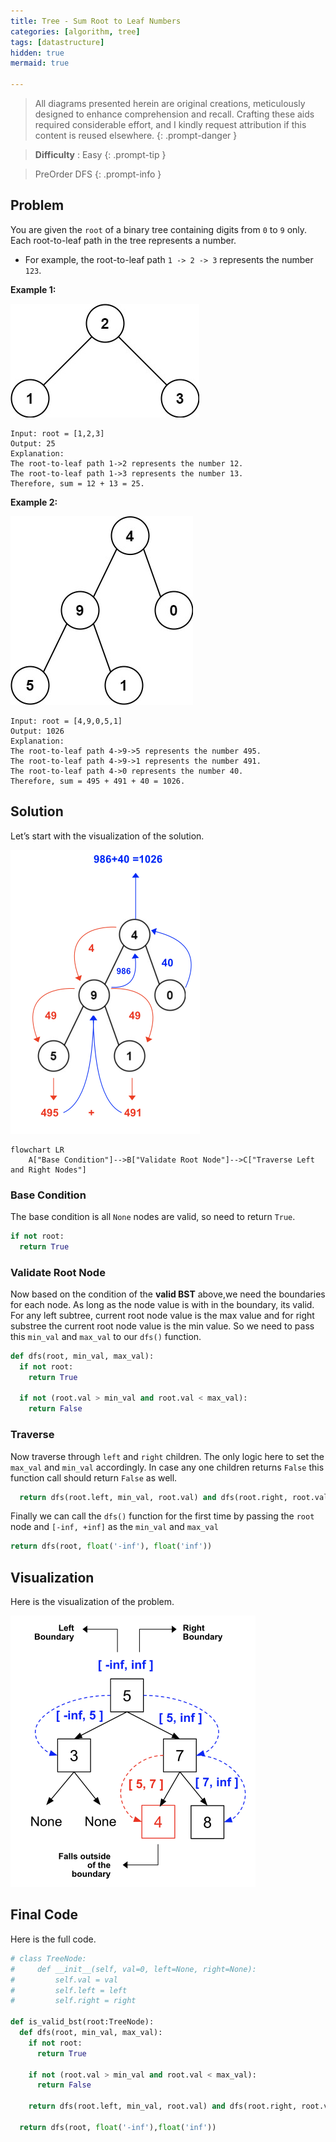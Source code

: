```yaml
---
title: Tree - Sum Root to Leaf Numbers
categories: [algorithm, tree]
tags: [datastructure]
hidden: true
mermaid: true

---
```


> All diagrams presented herein are original creations, meticulously designed to enhance comprehension and recall. Crafting these aids required considerable effort, and I kindly request attribution if this content is reused elsewhere.
{: .prompt-danger }

> **Difficulty** :  Easy
{: .prompt-tip }

> PreOrder DFS
{: .prompt-info }

## Problem

You are given the `root` of a binary tree containing digits from `0` to `9` only. 	Each root-to-leaf path in the tree represents a number.

- For example, the root-to-leaf path `1 -> 2 -> 3` represents the number `123`.

**Example 1:**

<img src="../assets/img/tree1.jpeg" alt="addtwonumber1"  />

```
Input: root = [1,2,3]
Output: 25
Explanation:
The root-to-leaf path 1->2 represents the number 12.
The root-to-leaf path 1->3 represents the number 13.
Therefore, sum = 12 + 13 = 25.
```

**Example 2:**

![btree](../assets/img/num2tree.jpg)

```
Input: root = [4,9,0,5,1]
Output: 1026
Explanation:
The root-to-leaf path 4->9->5 represents the number 495.
The root-to-leaf path 4->9->1 represents the number 491.
The root-to-leaf path 4->0 represents the number 40.
Therefore, sum = 495 + 491 + 40 = 1026.
```

## Solution

Let’s start with the visualization of the solution.

<img src="../assets/img/image-20240411210320664.png" alt="image-20240411210320664" style="zoom:50%;" />

```mermaid
flowchart LR
    A["Base Condition"]-->B["Validate Root Node"]-->C["Traverse Left and Right Nodes"]

```

### Base Condition

The base condition is all `None` nodes are valid, so need to return `True`. 

```python
if not root:
  return True
```

### Validate Root Node

Now based on the condition of the **valid BST** above,we need the boundaries for each node. As long as the node value is with in the boundary, its valid. For any left subtree, current root node value is the max value and for right substree the current root node value is the min value. So we need to pass this `min_val` and `max_val` to our `dfs()` function.

```python
def dfs(root, min_val, max_val):
  if not root:
    return True
  
  if not (root.val > min_val and root.val < max_val):
    return False
```

### Traverse

Now traverse through `left` and `right` children. The only logic here to set the `max_val` and `min_val` accordingly. In case any one children returns `False` this function call should return `False` as well.

```python
  return dfs(root.left, min_val, root.val) and dfs(root.right, root.val, max_val)
```

Finally we can call the `dfs()` function for the first time by passing the `root` node and `[-inf, +inf]` as the `min_val` and `max_val`

```python
return dfs(root, float('-inf'), float('inf'))
```



## Visualization

Here is the visualization of the problem.



<img src="../assets/img/image-20240411203833410.png" alt="image-20240411203833410" style="zoom: 50%;" />

## Final Code

Here is the full code.

```python
# class TreeNode:
#     def __init__(self, val=0, left=None, right=None):
#         self.val = val
#         self.left = left
#         self.right = right

def is_valid_bst(root:TreeNode):
  def dfs(root, min_val, max_val):
    if not root:
      return True
    
    if not (root.val > min_val and root.val < max_val):
      return False
    
    return dfs(root.left, min_val, root.val) and dfs(root.right, root.val, max_val)
    
  return dfs(root, float('-inf'),float('inf'))  
  
  
  

```

